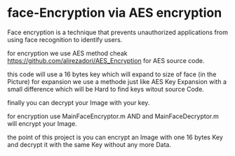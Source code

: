 # face-Encryption via AES encryption
Face encryption is a technique that prevents unauthorized applications from using face recognition to identify users.

for encryption we use AES method cheak https://github.com/alirezadori/AES_Encryption for AES source code.

this code will use a 16 bytes key which will expand to size of face (in the Picture) for expansion we use a methode just like AES Key Expansion with a small difference which will be Hard to find keys witout source Code.

finally you can decrypt your Image with your key.

for encryption use MainFaceEncryptor.m AND and MainFaceDecryptor.m will encrypt your Image.

the point of this project is you can encrypt an Image with one 16 bytes Key and decrypt it with the same Key without any more Data.
